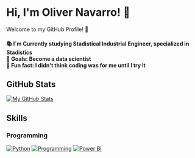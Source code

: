 # Hi, I'm Oliver Navarro! 👋

Welcome to my GitHub Profile! 🌟

<h4 align="left">📚 I´m Currently studying Stadistical Industrial Engineer, specialized in Stadistics <br>🎯 Goals: Become a data scientist <br>🎲 Fun fact: I didn't think coding was for me until I try it 

## GitHub Stats
[![My GitHub Stats](https://github-readme-stats.vercel.app/api?username=Oliver-NG23&show_icons=true&theme=cobalt)](https://github.com/anuraghazra/github-readme-stats)

## Skills

### Programming
[![Python](https://img.icons8.com/color/48/000000/python.png)](https://www.python.org)
[![Programming](https://skillicons.dev/icons?i=r)](https://skillicons.dev)
[![Power BI](https://img.icons8.com/color/48/000000/power-bi.png)](https://powerbi.microsoft.com)

